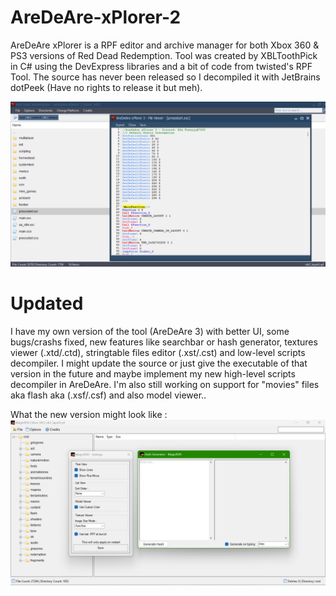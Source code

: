 # AreDeAre-xPlorer-2
AreDeAre xPlorer is a RPF editor and archive manager for both Xbox 360 &amp; PS3 versions of Red Dead Redemption.
Tool was created by XBLToothPick in C# using the DevExpress libraries and a bit of code from twisted's RPF Tool.
The source has never been released so I decompiled it with JetBrains dotPeek (Have no rights to release it but meh).

![Screenshot](screenshot.png)

# Updated
I have my own version of the tool (AreDeAre 3) with better UI, some bugs/crashs fixed, new features like searchbar or hash generator, textures viewer (.xtd/.ctd), stringtable files editor (.xst/.cst) and low-level scripts decompiler.
I might update the source or just give the executable of that version in the future and maybe implement my new high-level scripts decompiler in AreDeAre. I'm also still working on support for "movies" files aka flash aka (.xsf/.csf) and also model viewer..

What the new version might look like :
![Screenshot](screenshot1.png)
